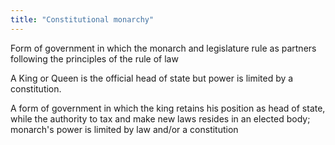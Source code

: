 ```yaml
---
title: "Constitutional monarchy"
---
```

Form of government in which the monarch and legislature rule as partners following the principles of the rule of law

A King or Queen is the official head of state but power is limited by a constitution.

A form of government in which the king retains his position as head of state, while the authority to tax and make new laws resides in an elected body; monarch's power is limited by law and/or a constitution


